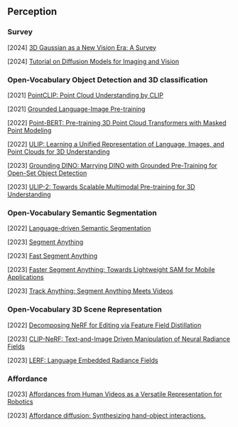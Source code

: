 ## Perception

### Survey

[2024] [3D Gaussian as a New Vision Era: A Survey](https://arxiv.org/abs/2402.07181) 

[2024] [Tutorial on Diffusion Models for Imaging and Vision](https://arxiv.org/abs/2403.18103)



### Open-Vocabulary Object Detection and 3D classification

[2021] [PointCLIP: Point Cloud Understanding by CLIP](https://arxiv.org/abs/2112.02413)

[2021] [Grounded Language-Image Pre-training](https://arxiv.org/abs/2112.03857)

[2022] [Point-BERT: Pre-training 3D Point Cloud Transformers with Masked Point Modeling](https://arxiv.org/abs/2111.14819)

[2022] [ULIP: Learning a Unified Representation of Language, Images, and Point Clouds for 3D Understanding](https://arxiv.org/abs/2212.05171)

[2023] [Grounding DINO: Marrying DINO with Grounded Pre-Training for Open-Set Object Detection](https://arxiv.org/abs/2303.05499)

[2023] [ULIP-2: Towards Scalable Multimodal Pre-training for 3D Understanding](https://arxiv.org/abs/2305.08275)



### Open-Vocabulary Semantic Segmentation

[2022] [Language-driven Semantic Segmentation](https://arxiv.org/abs/2201.03546)

[2023] [Segment Anything](https://arxiv.org/abs/2304.02643)

[2023] [Fast Segment Anything](https://arxiv.org/abs/2306.12156)

[2023] [Faster Segment Anything: Towards Lightweight SAM for Mobile Applications](https://arxiv.org/abs/2306.14289)

[2023] [Track Anything: Segment Anything Meets Videos](https://arxiv.org/abs/2304.11968)



### Open-Vocabulary 3D Scene Representation

[2022] [Decomposing NeRF for Editing via Feature Field Distillation](https://arxiv.org/abs/2205.15585)

[2023] [CLIP-NeRF: Text-and-Image Driven Manipulation of Neural Radiance Fields](https://openaccess.thecvf.com/content/CVPR2022/papers/Wang_CLIP-NeRF_Text-and-Image_Driven_Manipulation_of_Neural_Radiance_Fields_CVPR_2022_paper.pdf)

[2023] [LERF: Language Embedded Radiance Fields](https://arxiv.org/abs/2303.09553)



### Affordance

[2023] [Affordances from Human Videos as a Versatile Representation for Robotics](https://arxiv.org/abs/2304.08488)

[2023] [Affordance diffusion: Synthesizing hand-object interactions.](https://arxiv.org/abs/2303.12538)